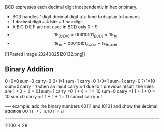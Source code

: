 BCD expresses each decimal digit independently in hex or binary.
- BCD handles 1 digit decimal digit at a time to display to humans
- 1 decimal digit = 4 bits = 1 hex digit
- A B C D E F are not used in BCD only 0 - 9
- $$ 15_{BCD 16} = 0001 0101_{BCD 2} = 15_{10} $$
- $$ 15_{10} = 0001 0101_{BCD 2} = 15_{BCD 16} $$

![[Pasted image 20240825120132.png]]

## Binary Addition
0+0=0 sum=0 carry=0
0+1=1 sum=1 carry=0
1+0=1 sum=1 carry=0
1+1=10 sum=0 carry =1
when an input carry = 1 due to a previous result, the rules are
1 + 0 + 0 = 01 sum=1 carry =0
1 + 0 + 1 = 10 sum=0 carry =1
1 + 1 + 0 = 10 sum=0 carry = 1
1 + 1 + 1 = 11 sum=1 carry = 1

--- example: 
add the binary numbers 00111 and 10101 and show the decimal addition
00111 -> 7
10101 -> 21
______ 
11100 -> 28

